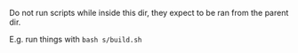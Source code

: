 Do not run scripts while inside this dir, they expect to be ran from the parent dir.

E.g. run things with `bash s/build.sh`